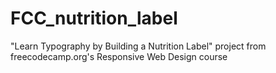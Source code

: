 # FCC_nutrition_label
"Learn Typography by Building a Nutrition Label" project from freecodecamp.org's Responsive Web Design course
